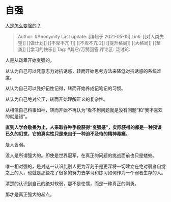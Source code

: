 # 自强
[人是怎么变强的？](https://www.zhihu.com/question/267653585/answer/1515660778)

> Author: #Anonymity
> Last update: [编辑于 2021-05-15]
> Link: [[对人类失望]] [[做计划]] [[不卑不亢 1]] [[不卑不亢 2]] [[提升格局]] [[大格局]] [[至勇]] [[学习的快乐]]
> Tag: #其它/万赞回答
> 评论区:
> 泛讨论:

人是从谦卑开始变强的。

从认为自己可以凭意志力对抗诱惑，转而开始思考方法来降低对抗诱惑的系统难度。

从认为自己可以凭好记性记得，转而开始养成记笔记的习惯。

从认为自己绝对公正，转而开始理解正义的复杂性。

从相信自己料事如神，转而开始不再认为“看不到问题就是没有问题”和“我不喜欢的就是错”。

**直到人学会敬畏为止，人采取各种手段获得“变强感”，实际获得的都是一种预谋已久的幻觉，它的真实性只是来自于一种迫不及待的精神毒瘾。**

是人皆弱。

没人是所谓强大的。即使是世界冠军，在真正的问题的挑战面前也只是蝼蚁。

唯一相对强的，是对这一认识比别人更为深刻于是更深将一切建立在绝对弱者自觉之上的人，也就是那些花了很多的努力去学习和练习如何作为一个弱者生存的人。

清楚的认识到自己的绝对软弱，那不是怯懦，而是一种真正的刚勇。

那才是真正强大的起点。
